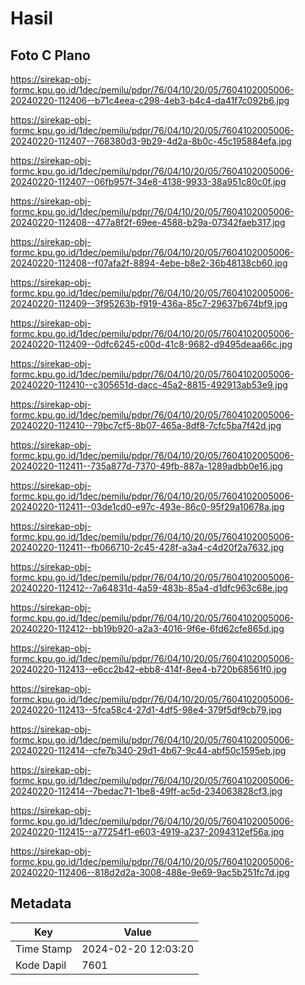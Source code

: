 # Hasil

## Foto C Plano

https://sirekap-obj-formc.kpu.go.id/1dec/pemilu/pdpr/76/04/10/20/05/7604102005006-20240220-112406--b71c4eea-c298-4eb3-b4c4-da41f7c092b6.jpg

https://sirekap-obj-formc.kpu.go.id/1dec/pemilu/pdpr/76/04/10/20/05/7604102005006-20240220-112407--768380d3-9b29-4d2a-8b0c-45c195884efa.jpg

https://sirekap-obj-formc.kpu.go.id/1dec/pemilu/pdpr/76/04/10/20/05/7604102005006-20240220-112407--06fb957f-34e8-4138-9933-38a951c80c0f.jpg

https://sirekap-obj-formc.kpu.go.id/1dec/pemilu/pdpr/76/04/10/20/05/7604102005006-20240220-112408--477a8f2f-69ee-4588-b29a-07342faeb317.jpg

https://sirekap-obj-formc.kpu.go.id/1dec/pemilu/pdpr/76/04/10/20/05/7604102005006-20240220-112408--f07afa2f-8894-4ebe-b8e2-36b48138cb60.jpg

https://sirekap-obj-formc.kpu.go.id/1dec/pemilu/pdpr/76/04/10/20/05/7604102005006-20240220-112409--3f95263b-f919-436a-85c7-29637b674bf9.jpg

https://sirekap-obj-formc.kpu.go.id/1dec/pemilu/pdpr/76/04/10/20/05/7604102005006-20240220-112409--0dfc6245-c00d-41c8-9682-d9495deaa66c.jpg

https://sirekap-obj-formc.kpu.go.id/1dec/pemilu/pdpr/76/04/10/20/05/7604102005006-20240220-112410--c305651d-dacc-45a2-8815-492913ab53e9.jpg

https://sirekap-obj-formc.kpu.go.id/1dec/pemilu/pdpr/76/04/10/20/05/7604102005006-20240220-112410--79bc7cf5-8b07-465a-8df8-7cfc5ba7f42d.jpg

https://sirekap-obj-formc.kpu.go.id/1dec/pemilu/pdpr/76/04/10/20/05/7604102005006-20240220-112411--735a877d-7370-49fb-887a-1289adbb0e16.jpg

https://sirekap-obj-formc.kpu.go.id/1dec/pemilu/pdpr/76/04/10/20/05/7604102005006-20240220-112411--03de1cd0-e97c-493e-86c0-95f29a10678a.jpg

https://sirekap-obj-formc.kpu.go.id/1dec/pemilu/pdpr/76/04/10/20/05/7604102005006-20240220-112411--fb066710-2c45-428f-a3a4-c4d20f2a7632.jpg

https://sirekap-obj-formc.kpu.go.id/1dec/pemilu/pdpr/76/04/10/20/05/7604102005006-20240220-112412--7a64831d-4a59-483b-85a4-d1dfc963c68e.jpg

https://sirekap-obj-formc.kpu.go.id/1dec/pemilu/pdpr/76/04/10/20/05/7604102005006-20240220-112412--bb19b920-a2a3-4016-9f6e-6fd62cfe865d.jpg

https://sirekap-obj-formc.kpu.go.id/1dec/pemilu/pdpr/76/04/10/20/05/7604102005006-20240220-112413--e6cc2b42-ebb8-414f-8ee4-b720b68561f0.jpg

https://sirekap-obj-formc.kpu.go.id/1dec/pemilu/pdpr/76/04/10/20/05/7604102005006-20240220-112413--5fca58c4-27d1-4df5-98e4-379f5df9cb79.jpg

https://sirekap-obj-formc.kpu.go.id/1dec/pemilu/pdpr/76/04/10/20/05/7604102005006-20240220-112414--cfe7b340-29d1-4b67-9c44-abf50c1595eb.jpg

https://sirekap-obj-formc.kpu.go.id/1dec/pemilu/pdpr/76/04/10/20/05/7604102005006-20240220-112414--7bedac71-1be8-49ff-ac5d-234063828cf3.jpg

https://sirekap-obj-formc.kpu.go.id/1dec/pemilu/pdpr/76/04/10/20/05/7604102005006-20240220-112415--a77254f1-e603-4919-a237-2094312ef56a.jpg

https://sirekap-obj-formc.kpu.go.id/1dec/pemilu/pdpr/76/04/10/20/05/7604102005006-20240220-112406--818d2d2a-3008-488e-9e69-9ac5b251fc7d.jpg


## Metadata

| Key        | Value               |
| ---------- | ------------------- |
| Time Stamp | 2024-02-20 12:03:20 |
| Kode Dapil | 7601                |



